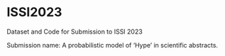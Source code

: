 # ISSI2023
Dataset and Code for Submission to ISSI 2023

Submission name: A probabilistic model of ‘Hype’ in scientific abstracts.
